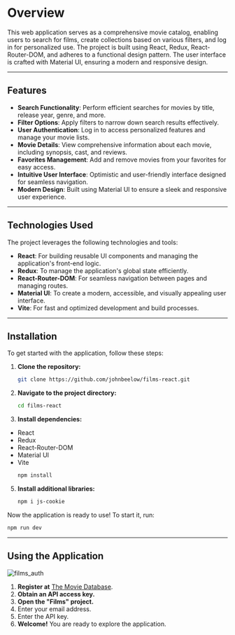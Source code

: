 # Overview

This web application serves as a comprehensive movie catalog, enabling users to search for films, create collections based on various filters, and log in for personalized use. The project is built using React, Redux, React-Router-DOM, and adheres to a functional design pattern. The user interface is crafted with Material UI, ensuring a modern and responsive design.

---

## Features

- **Search Functionality**: Perform efficient searches for movies by title, release year, genre, and more.
- **Filter Options**: Apply filters to narrow down search results effectively.
- **User Authentication**: Log in to access personalized features and manage your movie lists.
- **Movie Details**: View comprehensive information about each movie, including synopsis, cast, and reviews.
- **Favorites Management**: Add and remove movies from your favorites for easy access.
- **Intuitive User Interface**: Optimistic and user-friendly interface designed for seamless navigation.
- **Modern Design**: Built using Material UI to ensure a sleek and responsive user experience.

---

## Technologies Used

The project leverages the following technologies and tools:

- **React**: For building reusable UI components and managing the application's front-end logic.
- **Redux**: To manage the application's global state efficiently.
- **React-Router-DOM**: For seamless navigation between pages and managing routes.
- **Material UI**: To create a modern, accessible, and visually appealing user interface.
- **Vite**: For fast and optimized development and build processes.

---

## Installation

To get started with the application, follow these steps:

1. **Clone the repository:**
   ```bash
   git clone https://github.com/johnbeelow/films-react.git
   ```

2. **Navigate to the project directory:**
   ```bash
   cd films-react
   ```

3. **Install dependencies:**
* React
* Redux
* React-Router-DOM
* Material UI
* Vite
   ```bash
   npm install
   ```

5. **Install additional libraries:**
   ```bash
   npm i js-cookie
   ```

Now the application is ready to use! To start it, run:

```bash
npm run dev
```

---

## Using the Application

![films_auth](https://github.com/user-attachments/assets/a9944ff1-35aa-4eb7-bbca-7aa4e857484a)

1. **Register at** [The Movie Database](https://www.themoviedb.org/).
2. **Obtain an API access key.**
3. **Open the "Films" project.**
4. Enter your email address.
5. Enter the API key.
6. **Welcome!** You are ready to explore the application.
